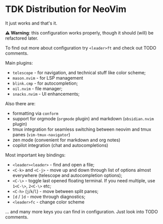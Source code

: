 # TDK Distribution for NeoVim 

It just works and that's it.

**⚠️ Warning**: this configuration works properly, though it should (will) be refactored later. 

To find out more about configuration try `<leader>ft` and check out TODO comments.

Main plugins:

- `telescope` - for navigation, and technical stuff like color scheme;
- `mason.nvim` - for LSP management
- `blink.cmp` - for autocompletion;
- `oil.nvim` - file manager;
- `snacks.nvim` - UI enhancements;

Also there are:
- formatting via `conform`
- support for orgmode (`orgmode` plugin) and markdown (`obsidian.nvim` plugin)
- tmux integration for seamless switching between neovim and tmux panes (`vim-tmux-navigator`)
- zen mode (convenient for markdown and org notes)
- copilot integration (chat and autocompletions)

Most important key bindings:

- `<leader><leader>` - find and open a file;
- `<C-k>` and `<C-j>` - move up and down through list of options almost everywhere (telescope and autocompletion options);
- `<C-\>` - toggle last opened floating terminal. If you need multiple, use `1<C-\>`, `2<C-\>` etc;
- `<C-h>` (`j`/`k`/`l`) - move between split panes;
- `[d` / `]d` - move through diagnostics;
- `<leader>fc` - change color scheme

... and many more keys you can find in configuration. Just look into TODO comments.
